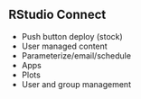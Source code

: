 ## RStudio Connect

* Push button deploy (stock)
* User managed content
* Parameterize/email/schedule
* Apps
* Plots
* User and group management